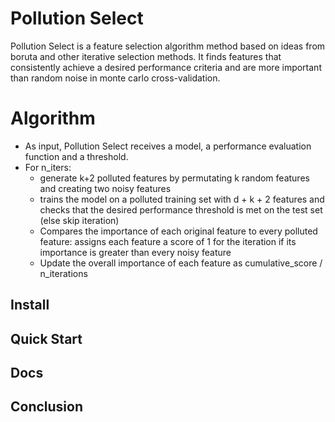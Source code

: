 # Pollution Select

Pollution Select is a feature selection algorithm method based on ideas from
boruta and other iterative selection methods. It finds features that consistently achieve
a desired performance criteria and are more important than random noise in
monte carlo cross-validation. 

# Algorithm
 - As input, Pollution Select receives a model, a performance evaluation function and a
 threshold. 
 - For n_iters:
    - generate k+2 polluted features by permutating k random features and creating
    two noisy features
    - trains the model on a polluted training set with d + k + 2 features and checks
     that the desired performance threshold is met on the test set (else skip iteration)
    - Compares the importance of each original feature to every polluted feature:
    assigns each feature a score of 1 for the iteration if its importance is greater
     than every noisy feature
    - Update the overall importance of each feature as cumulative_score / n_iterations 

## Install

## Quick Start

## Docs

## Conclusion